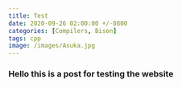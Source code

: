 ```yaml
---
title: Test
date: 2020-09-26 02:00:00 +/-0800
categories: [Compilers, Bison]
tags: cpp
image: /images/Asuka.jpg
---
```


### Hello this is a post for testing the website
